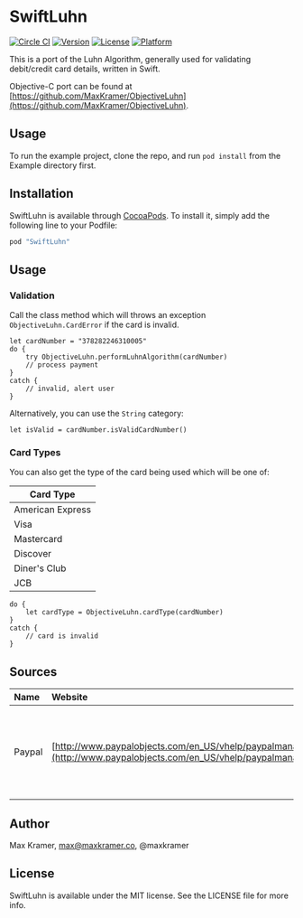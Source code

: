 # SwiftLuhn

[![Circle CI](https://circleci.com/gh/MaxKramer/SwiftLuhn.svg?style=shield)](https://circleci.com/gh/MaxKramer/SwiftLuhn)
[![Version](https://img.shields.io/cocoapods/v/SwiftLuhn.svg?style=flat)](http://cocoapods.org/pods/SwiftLuhn)
[![License](https://img.shields.io/cocoapods/l/SwiftLuhn.svg?style=flat)](http://cocoapods.org/pods/SwiftLuhn)
[![Platform](https://img.shields.io/cocoapods/p/SwiftLuhn.svg?style=flat)](http://cocoapods.org/pods/SwiftLuhn)

This is a port of the Luhn Algorithm, generally used for validating debit/credit card details, written in Swift.

Objective-C port can be found at [https://github.com/MaxKramer/ObjectiveLuhn](https://github.com/MaxKramer/ObjectiveLuhn).

## Usage

To run the example project, clone the repo, and run `pod install` from the Example directory first.

## Installation

SwiftLuhn is available through [CocoaPods](http://cocoapods.org). To install
it, simply add the following line to your Podfile:

```ruby
pod "SwiftLuhn"
```

## Usage

### Validation

    
Call the class method which will throws an exception `ObjectiveLuhn.CardError` if the card is invalid.

```
let cardNumber = "378282246310005"
do {
    try ObjectiveLuhn.performLuhnAlgorithm(cardNumber)
    // process payment
}
catch {
    // invalid, alert user
}
```

Alternatively, you can use the `String` category:

```
let isValid = cardNumber.isValidCardNumber()
```

### Card Types

You can also get the type of the card being used which will be one of:

|Card Type|
|-------------|
|American Express|
|Visa|
|Mastercard|
|Discover|
|Diner's Club|
|JCB|

```
do {
    let cardType = ObjectiveLuhn.cardType(cardNumber)
}
catch {
	// card is invalid
}
```
## Sources

|Name|Website|Reason|
|:---|:------|:-----|
|Paypal|[http://www.paypalobjects.com/en_US/vhelp/paypalmanager_help/credit_card_numbers.htm](http://www.paypalobjects.com/en_US/vhelp/paypalmanager_help/credit_card_numbers.htm)|List of valid credit card numbers for the unit tests|

## Author

Max Kramer, max@maxkramer.co, @maxkramer

## License

SwiftLuhn is available under the MIT license. See the LICENSE file for more info.
